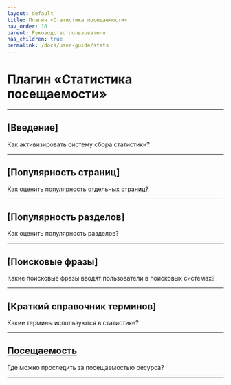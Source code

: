 ```yaml
---
layout: default
title: Плагин «Статистика посещаемости»
nav_order: 10
parent: Руководство пользователя
has_children: true
permalink: /docs/user-guide/stats
---
```


# Плагин «Статистика посещаемости»

---
## [Введение]

Как активизировать систему сбора статистики?

---
## [Популярность страниц]

Как оценить популярность отдельных страниц?

---

## [Популярность разделов]

Как оценить популярность разделов?

---

## [Поисковые фразы]

Какие поисковые фразы вводят пользователи в поисковых системах?

---

## [Краткий справочник терминов]

Какие термины используются в статистике?

---

## [Посещаемость]({{site.baseurl}}/docs/user-guide/visit/)

Где можно проследить за посещаемостью ресурса?

---